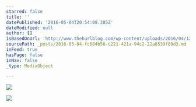 ```yaml
---
starred: false
title: ''
datePublished: '2016-05-04T20:54:08.385Z'
dateModified: null
author: []
isBasedOnUrl: 'http://www.thehurlblog.com/wp-content/uploads/2016/04/12647118_866777626802214_9170448209689132893_n.jpg'
sourcePath: _posts/2016-05-04-fc684b56-c221-421a-94c2-22a8539f89d3.md
inFeed: true
hasPage: false
inNav: false
_type: MediaObject

---
```

<article style=""><img src="http://www.thehurlblog.com/wp-content/uploads/2016/04/12647118_866777626802214_9170448209689132893_n.jpg" /></article>

![](webkit-fake-url://caf56880-fbd9-4f98-8f7b-6f2e8b6ece08/imagejpeg)